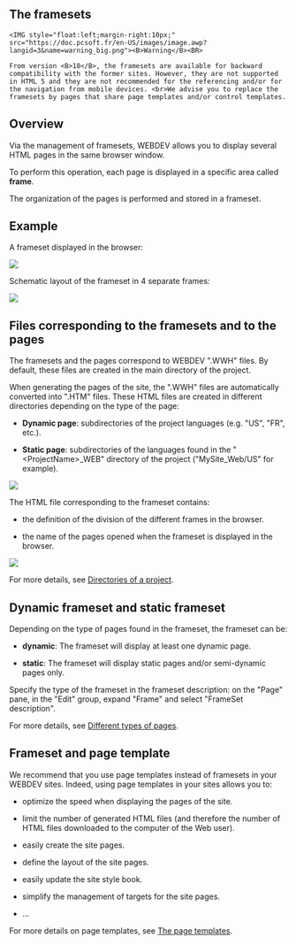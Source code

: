 
## The framesets
			

<DIV class="specObsolete">
	<IMG style="float:left;margin-right:10px;" src="https://doc.pcsoft.fr/en-US/images/image.awp?langid=3&name=warning_big.png"><B>Warning</B><BR>
	From version <B>18</B>, the framesets are available for backward compatibility with the former sites. However, they are not supported in HTML 5 and they are not recommended for the referencing and/or for the navigation from mobile devices. <br>We advise you to replace the framesets by pages that share page templates and/or control templates.
</DIV><a name="NOTE1"></a>
<a name="NOTE1_1"></a>


## Overview
<a name="overview_ELTTEXTE000158"></a>
Via the management of framesets, WEBDEV allows you to display several HTML pages in the same browser window.

To perform this operation, each page is displayed in a specific area called **frame**.

The organization of the pages is performed and stored in a frameset.

<a name="NOTE2"></a>
<a name="NOTE2_1"></a>


## Example
<a name="example_ELTTEXTE000182"></a>
A frameset displayed in the browser:

![](https://doc.pcsoft.fr/en-US/images/image.awp?langid=3&name=Frameset.gif)


Schematic layout of the frameset in 4 separate frames:

![](https://doc.pcsoft.fr/en-US/images/image.awp?langid=3&name=FramesetDecoupe2.gif)


<a name="NOTE3"></a>
<a name="NOTE3_1"></a>


## Files corresponding to the framesets and to the pages
<a name="files_corresponding_the_framesets_and_the_pages_ELTTEXTE000206"></a>
The framesets and the pages correspond to WEBDEV ".WWH" files. By default, these files are created in the main directory of the project.

When generating the pages of the site, the ".WWH" files are automatically converted into ".HTM" files. These HTML files are created in different directories depending on the type of the page:

- **Dynamic page**: subdirectories of the project languages (e.g. "US", "FR", etc.).

- **Static page**: subdirectories of the languages found in the "&lt;ProjectName&gt;_WEB" directory of the project ("MySite_Web/US" for example).




![](https://doc.pcsoft.fr/en-US/images/image.awp?langid=3&name=RepPageDynStat.gif)


The HTML file corresponding to the frameset contains:

- the definition of the division of the different frames in the browser.

- the name of the pages opened when the frameset is displayed in the browser.




![](https://doc.pcsoft.fr/en-US/images/image.awp?langid=3&name=FrameHTM.gif)


For more details, see [Directories of a project](../Editeurs/2030003.md).

<a name="NOTE4"></a>
<a name="NOTE4_1"></a>


## Dynamic frameset and static frameset
<a name="dynamic_frameset_and_static_frameset_ELTTEXTE000230"></a>
Depending on the type of pages found in the frameset, the frameset can be:

- **dynamic**: The frameset will display at least one dynamic page.

- **static**: The frameset will display static pages and/or semi-dynamic pages only.




Specify the type of the frameset in the frameset description: on the "Page" pane, in the "Edit" group, expand "Frame" and select "FrameSet description".

For more details, see [Different types of pages](../WDChamp/2030020.md).

<a name="NOTE5"></a>
<a name="NOTE5_1"></a>


## Frameset and page template
<a name="frameset_and_page_template_ELTTEXTE000254"></a>
We recommend that you use page templates instead of framesets in your WEBDEV sites. Indeed, using page templates in your sites allows you to:

- optimize the speed when displaying the pages of the site.

- limit the number of generated HTML files (and therefore the number of HTML files downloaded to the computer of the Web user).

- easily create the site pages.

- define the layout of the site pages.

- easily update the site style book.

- simplify the management of targets for the site pages.

- ...




For more details on page templates, see [The page templates](../WDChamp/1012015.md).


